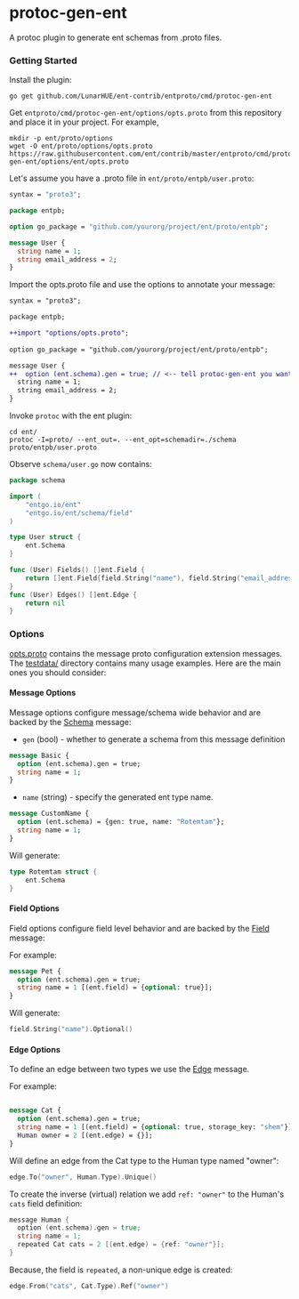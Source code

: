 # protoc-gen-ent

A protoc plugin to generate ent schemas from .proto files.

### Getting Started

Install the plugin:

```shell
go get github.com/LunarHUE/ent-contrib/entproto/cmd/protoc-gen-ent
```

Get `entproto/cmd/protoc-gen-ent/options/opts.proto` from this repository and place it in your project. For example,

```shell
mkdir -p ent/proto/options
wget -O ent/proto/options/opts.proto https://raw.githubusercontent.com/ent/contrib/master/entproto/cmd/protoc-gen-ent/options/ent/opts.proto
```

Let's assume you have a .proto file in `ent/proto/entpb/user.proto`:

```protobuf
syntax = "proto3";

package entpb;

option go_package = "github.com/yourorg/project/ent/proto/entpb";

message User {
  string name = 1;
  string email_address = 2;
}
```

Import the opts.proto file and use the options to annotate your message:

```diff
syntax = "proto3";

package entpb;

++import "options/opts.proto";
 
option go_package = "github.com/yourorg/project/ent/proto/entpb";  

message User {
++  option (ent.schema).gen = true; // <-- tell protoc-gen-ent you want to generate a schema from this message
  string name = 1;
  string email_address = 2;
}
```

Invoke `protoc` with the ent plugin:

```shell
cd ent/
protoc -I=proto/ --ent_out=. --ent_opt=schemadir=./schema proto/entpb/user.proto
```

Observe `schema/user.go` now contains:

```go
package schema

import (
	"entgo.io/ent"
	"entgo.io/ent/schema/field"
)

type User struct {
	ent.Schema
}

func (User) Fields() []ent.Field {
	return []ent.Field{field.String("name"), field.String("email_address")}
}
func (User) Edges() []ent.Edge {
	return nil
}
```

### Options

[opts.proto](options/ent/opts.proto) contains the message proto configuration extension messages.
The [testdata/](testdata)
directory contains many usage examples. Here are the main ones you should consider:

#### Message Options

Message options configure message/schema wide behavior and are backed by the [Schema](options/ent/opts.proto#L7)
message:

* `gen` (bool) - whether to generate a schema from this message definition

```protobuf
message Basic {
  option (ent.schema).gen = true;
  string name = 1;
}
```

* `name` (string) - specify the generated ent type name.

```protobuf
message CustomName {
  option (ent.schema) = {gen: true, name: "Rotemtam"};
  string name = 1;
}
```

Will generate: 

```go
type Rotemtam struct {
	ent.Schema
}
```

#### Field Options

Field options configure field level behavior and are backed by the [Field](options/ent/opts.proto#L16) message:

For example:

```protobuf
message Pet {
  option (ent.schema).gen = true;
  string name = 1 [(ent.field) = {optional: true}];
}
```

Will generate:
```go
field.String("name").Optional()
```

#### Edge Options

To define an edge between two types we use the [Edge](options/ent/opts.proto#L28) message.

For example:

```protobuf

message Cat {
  option (ent.schema).gen = true;
  string name = 1 [(ent.field) = {optional: true, storage_key: "shem"}];
  Human owner = 2 [(ent.edge) = {}];
}
```
Will define an edge from the Cat type to the Human type named "owner":
```go
edge.To("owner", Human.Type).Unique()
```
To create the inverse (virtual) relation we add `ref: "owner"` to the Human's `cats` field definition:

```go
message Human {
  option (ent.schema).gen = true;
  string name = 1;
  repeated Cat cats = 2 [(ent.edge) = {ref: "owner"}];
}
```

Because, the field is `repeated`, a non-unique edge is created:
```go
edge.From("cats", Cat.Type).Ref("owner")
```